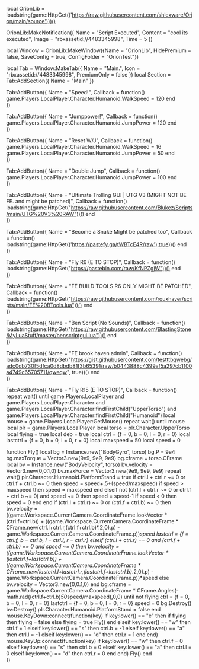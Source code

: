 local OrionLib = loadstring(game:HttpGet(('https://raw.githubusercontent.com/shlexware/Orion/main/source')))()
 
OrionLib:MakeNotification({
	Name = "Script Executed",
	Content = "cool its executed",
	Image = "rbxassetid://4483345998",
	Time = 5
})
 
 
local Window = OrionLib:MakeWindow({Name = "OrionLib", HidePremium = false, SaveConfig = true, ConfigFolder = "OrionTest"})
 
local Tab = Window:MakeTab({
	Name = "Main.",
	Icon = "rbxassetid://4483345998",
	PremiumOnly = false
})
local Section = Tab:AddSection({
	Name = "Main"
})
 
Tab:AddButton({
	Name = "Speed!",
	Callback = function()
      		game.Players.LocalPlayer.Character.Humanoid.WalkSpeed = 120
  	end    
})

Tab:AddButton({
	Name = "Jumppower!",
	Callback = function()
      		game.Players.LocalPlayer.Character.Humanoid.JumpPower = 120
  	end    
})

Tab:AddButton({
	Name = "Reset W/J",
	Callback = function()
      		game.Players.LocalPlayer.Character.Humanoid.WalkSpeed = 16
			game.Players.LocalPlayer.Character.Humanoid.JumpPower = 50
  	end    
})

Tab:AddButton({
	Name = "Double Jump",
	Callback = function()
			game.Players.LocalPlayer.Character.Humanoid.JumpPower = 100
  	end    
})

Tab:AddButton({
	Name = "Ultimate Trolling GUI | UTG V3 (MIGHT NOT BE FE. and might be patched)",
	Callback = function()
		loadstring(game:HttpGet("https://raw.githubusercontent.com/Blukez/Scripts/main/UTG%20V3%20RAW"))()
  	end    
})

Tab:AddButton({
	Name = "Become a Snake Might be patched too",
	Callback = function()
		loadstring(game:HttpGet(('https://pastefy.ga/tWBTcE4R/raw'),true))()
  	end    
})
 
Tab:AddButton({
	Name = "Fly R6 (E TO STOP)",
	Callback = function()
      		loadstring(game:HttpGet("https://pastebin.com/raw/KfNPZgjW"))()
  	end    
})

Tab:AddButton({
	Name = "FE BUILD TOOLS R6 ONLY MIGHT BE PATCHED",
	Callback = function()
      		loadstring(game:HttpGet("https://raw.githubusercontent.com/rouxhaver/scripts/main/FE%20BTools.lua"))()
  	end    
})
 
Tab:AddButton({
	Name = "Ben Script (No Sounds)",
	Callback = function()
		loadstring(game:HttpGet("https://raw.githubusercontent.com/BlastingStone/MyLuaStuff/master/benscriptgui.lua"))()
  	end    
})

Tab:AddButton({
	Name = "FE brook haven admin",
	Callback = function()
		loadstring(game:HttpGet("https://gist.githubusercontent.com/testttbqwebg/adc0db730f5dfca0d8dbdb81f3b65391/raw/b0443888c4399af5a297cb1100a4749c65705711/qweqw", true))()
  	end    
})


Tab:AddButton({
	Name = "Fly R15 (E TO STOP)",
	Callback = function()
      					repeat wait()
    until game.Players.LocalPlayer and game.Players.LocalPlayer.Character and game.Players.LocalPlayer.Character:findFirstChild("UpperTorso") and game.Players.LocalPlayer.Character:findFirstChild("Humanoid")
local mouse = game.Players.LocalPlayer:GetMouse()
repeat wait() until mouse
local plr = game.Players.LocalPlayer
local torso = plr.Character.UpperTorso
local flying = true
local deb = true
local ctrl = {f = 0, b = 0, l = 0, r = 0}
local lastctrl = {f = 0, b = 0, l = 0, r = 0}
local maxspeed = 50
local speed = 0
 
function Fly()
local bg = Instance.new("BodyGyro", torso)
bg.P = 9e4
bg.maxTorque = Vector3.new(9e9, 9e9, 9e9)
bg.cframe = torso.CFrame
local bv = Instance.new("BodyVelocity", torso)
bv.velocity = Vector3.new(0,0.1,0)
bv.maxForce = Vector3.new(9e9, 9e9, 9e9)
repeat wait()
plr.Character.Humanoid.PlatformStand = true
if ctrl.l + ctrl.r ~= 0 or ctrl.f + ctrl.b ~= 0 then
speed = speed+.5+(speed/maxspeed)
if speed > maxspeed then
speed = maxspeed
end
elseif not (ctrl.l + ctrl.r ~= 0 or ctrl.f + ctrl.b ~= 0) and speed ~= 0 then
speed = speed-1
if speed < 0 then
speed = 0
end
end
if (ctrl.l + ctrl.r) ~= 0 or (ctrl.f + ctrl.b) ~= 0 then
bv.velocity = ((game.Workspace.CurrentCamera.CoordinateFrame.lookVector * (ctrl.f+ctrl.b)) + ((game.Workspace.CurrentCamera.CoordinateFrame * CFrame.new(ctrl.l+ctrl.r,(ctrl.f+ctrl.b)*.2,0).p) - game.Workspace.CurrentCamera.CoordinateFrame.p))*speed
lastctrl = {f = ctrl.f, b = ctrl.b, l = ctrl.l, r = ctrl.r}
elseif (ctrl.l + ctrl.r) == 0 and (ctrl.f + ctrl.b) == 0 and speed ~= 0 then
bv.velocity = ((game.Workspace.CurrentCamera.CoordinateFrame.lookVector * (lastctrl.f+lastctrl.b)) + ((game.Workspace.CurrentCamera.CoordinateFrame * CFrame.new(lastctrl.l+lastctrl.r,(lastctrl.f+lastctrl.b)*.2,0).p) - game.Workspace.CurrentCamera.CoordinateFrame.p))*speed
else
bv.velocity = Vector3.new(0,0.1,0)
end
bg.cframe = game.Workspace.CurrentCamera.CoordinateFrame * CFrame.Angles(-math.rad((ctrl.f+ctrl.b)*50*speed/maxspeed),0,0)
until not flying
ctrl = {f = 0, b = 0, l = 0, r = 0}
lastctrl = {f = 0, b = 0, l = 0, r = 0}
speed = 0
bg:Destroy()
bv:Destroy()
plr.Character.Humanoid.PlatformStand = false
end
mouse.KeyDown:connect(function(key)
if key:lower() == "e" then
if flying then flying = false
else
flying = true
Fly()
end
elseif key:lower() == "w" then
ctrl.f = 1
elseif key:lower() == "s" then
ctrl.b = -1
elseif key:lower() == "a" then
ctrl.l = -1
elseif key:lower() == "d" then
ctrl.r = 1
end
end)
mouse.KeyUp:connect(function(key)
if key:lower() == "w" then
ctrl.f = 0
elseif key:lower() == "s" then
ctrl.b = 0
elseif key:lower() == "a" then
ctrl.l = 0
elseif key:lower() == "d" then
ctrl.r = 0
end
end)
Fly()
  	end    
})
 
 
